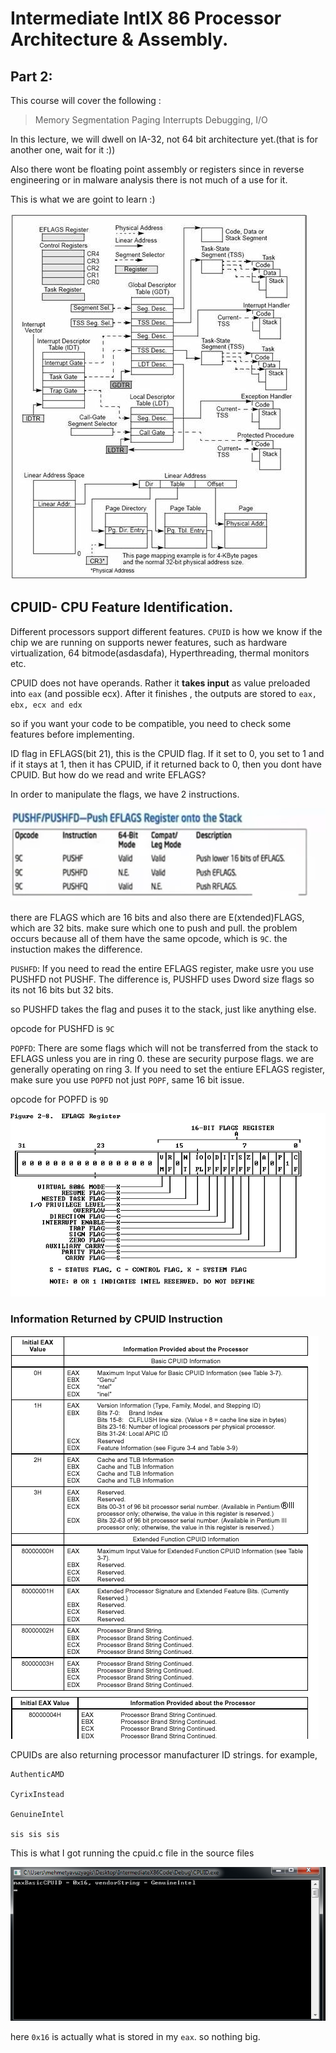 # Intermediate IntlX 86 Processor Architecture & Assembly.

## Part 2:

This course will cover the following :

> Memory Segmentation
> Paging
> Interrupts
> Debugging, I/O

In this lecture, we will dwell on IA-32, not 64 bit architecture yet.(that is for another one, wait for it :))

Also there wont be floating point assembly or registers since in reverse engineering or in malware analysis there is not much of a use for it.

This is what we are goint to learn :) 

![systemLevelRegistersandDataStructures](img/OIP.jpg)


## CPUID- CPU Feature Identification.

Different processors support different features. `CPUID` is how we know if the chip we are running on supports newer features, such as hardware virtualization, 64 bitmode(asdasdafa), Hyperthreading, thermal monitors etc.

CPUID does not have operands. Rather it __takes input__ as value preloaded into `eax` (and possible ecx). After it finishes , the outputs are stored to `eax, ebx, ecx and edx`


so if you want your code to be compatible, you need to check some features before implementing.

ID flag in EFLAGS(bit 21), this is the CPUID flag. If it set to 0, you set to 1 and if it stays at 1, then it has CPUID, if it returned back to 0, then you dont have CPUID.
But how do we read and write EFLAGS?

In order to manipulate the flags, we have 2 instructions. 

![EFLAGS](img/eflags.png)

there are FLAGS which are 16 bits and also there are E(xtended)FLAGS, which are 32 bits. make sure which one to push and pull. the problem occurs because all of them have the same opcode, which is `9C`. the instuction makes the difference.



`PUSHFD`: If you need to read the entire EFLAGS register, make usre you use PUSHFD not PUSHF. The difference is, PUSHFD uses Dword size flags so its not 16 bits but 32 bits.

so PUSHFD takes the flag and puses it to the stack, just like anything else.

opcode for PUSHFD is `9C`



`POPFD`:  There are some flags which will not be transferred from the stack to EFLAGS unless you are in ring 0. these are security purpose flags. we are generally operating on ring 3.   If you need to set the entiure EFLAGS register, make sure you use `POPFD` not just `POPF`, same 16 bit issue.

opcode for POPFD is `9D`

![flags](img/flags.gif)


###  Information Returned by CPUID Instruction

![return](img/cpuidreturn.png)


CPUIDs are also returning processor manufacturer ID strings. for example,
```
AuthenticAMD

CyrixInstead

GenuineIntel

sis sis sis
```

This is what I got running the cpuid.c file in the source files

![cpuid](img/CPUID.png)

here `0x16` is actually what is stored in my `eax`. so nothing big.

